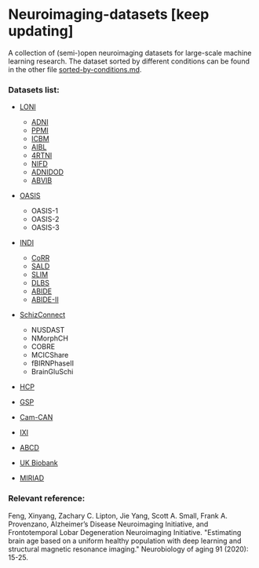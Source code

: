 # Neuroimaging-datasets [keep updating]
A collection of (semi-)open neuroimaging datasets for large-scale machine learning research.
The dataset sorted by different conditions can be found in the other file [sorted-by-conditions.md](sorted-by-conditions.md).

### Datasets list:
- [LONI](https://ida.loni.usc.edu)
  - [ADNI](https://ida.loni.usc.edu/login.jsp?project=ADNI)
  - [PPMI](https://ida.loni.usc.edu/login.jsp?project=PPMI)
  - [ICBM](https://ida.loni.usc.edu/login.jsp?project=ICBM)
  - [AIBL](https://ida.loni.usc.edu/login.jsp?project=AIBL)
  - [4RTNI](https://ida.loni.usc.edu/login.jsp?project=4RTNI)
  - [NIFD](https://ida.loni.usc.edu/login.jsp?project=NIFD)
  - [ADNIDOD](https://ida.loni.usc.edu/login.jsp?project=ADNIDOD)
  - [ABVIB](https://ida.loni.usc.edu/login.jsp?project=ABVIB)
  
- [OASIS](http://www.oasis-brains.org/)
  - OASIS-1
  - OASIS-2
  - OASIS-3

- [INDI](http://fcon_1000.projects.nitrc.org/index.html)
  - [CoRR](http://fcon_1000.projects.nitrc.org/indi/CoRR/html/index.html)
  - [SALD](http://fcon_1000.projects.nitrc.org/indi/retro/sald.html)
  - [SLIM](http://fcon_1000.projects.nitrc.org/indi/retro/southwestuni_qiu_index.html)
  - [DLBS](http://fcon_1000.projects.nitrc.org/indi/retro/dlbs.html)
  - [ABIDE](http://fcon_1000.projects.nitrc.org/indi/abide/)
  - [ABIDE-II](http://fcon_1000.projects.nitrc.org/indi/abide/abide_II.html)

- [SchizConnect](http://schizconnect.org/)
  - NUSDAST
  - NMorphCH
  - COBRE
  - MCICShare
  - fBIRNPhaseII
  - BrainGluSchi
  
- [HCP](https://db.humanconnectome.org/)

- [GSP](https://www.neuroinfo.org/gsp)

- [Cam-CAN](http://www.cam-can.org/index.php?content=dataset)

- [IXI](https://brain-development.org/ixi-dataset/)
  
- [ABCD](https://abcdstudy.org/)

- [UK Biobank](https://www.ukbiobank.ac.uk/imaging-data/)

- [MIRIAD](https://www.ucl.ac.uk/drc/research/methods/minimal-interval-resonance-imaging-alzheimers-disease-miriad)


### Relevant reference:

Feng, Xinyang, Zachary C. Lipton, Jie Yang, Scott A. Small, Frank A. Provenzano, Alzheimer’s Disease Neuroimaging Initiative, and Frontotemporal Lobar Degeneration Neuroimaging Initiative. "Estimating brain age based on a uniform healthy population with deep learning and structural magnetic resonance imaging." Neurobiology of aging 91 (2020): 15-25.
